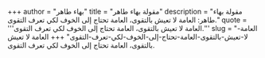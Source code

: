 +++
author = "بهاء طاهر"
title = "مقولة بهاء طاهر"
description = "مقولة بهاء طاهر: العامة لا تعيش بالتقوى، العامة تحتاج إلى الخوف لكي تعرف التقوى."
quote = '''العامة لا تعيش بالتقوى، العامة تحتاج إلى الخوف لكي تعرف التقوى.'''
slug = "العامة-لا-تعيش-بالتقوى-العامة-تحتاج-إلى-الخوف-لكي-تعرف-التقوى"
+++
العامة لا تعيش بالتقوى، العامة تحتاج إلى الخوف لكي تعرف التقوى.
